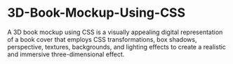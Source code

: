 # 3D-Book-Mockup-Using-CSS
A 3D book mockup using CSS is a visually appealing digital representation of a book cover that employs CSS transformations, box shadows, perspective, textures, backgrounds, and lighting effects to create a realistic and immersive three-dimensional effect.
